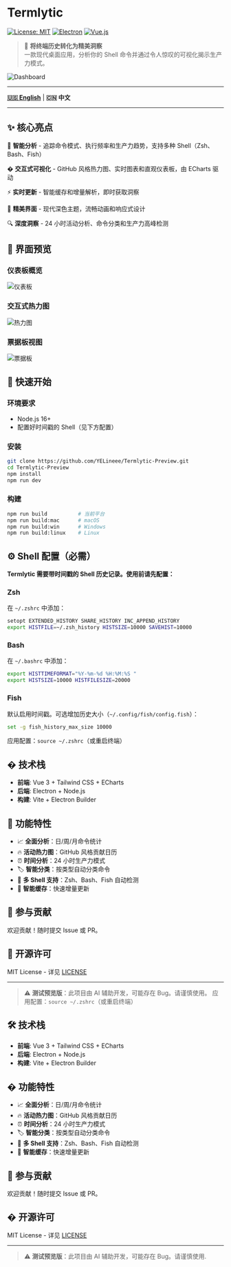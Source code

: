 # Termlytic

[![License: MIT](https://img.shields.io/badge/License-MIT-yellow.svg)](https://opensource.org/licenses/MIT) [![Electron](https://img.shields.io/badge/Electron-20+-blue.svg)](https://www.electronjs.org/) [![Vue.js](https://img.shields.io/badge/Vue.js-3.0+-green.svg)](https://vuejs.org/)

> 🚀 **将终端历史转化为精美洞察**  
> 一款现代桌面应用，分析你的 Shell 命令并通过令人惊叹的可视化揭示生产力模式。

![Dashboard](resources/dashboard.png)

---

**[🇺🇸 English](README.md)** | **🇨🇳 中文**

---

## ✨ 核心亮点

🎯 **智能分析** - 追踪命令模式、执行频率和生产力趋势，支持多种 Shell（Zsh、Bash、Fish）

� **交互式可视化** - GitHub 风格热力图、实时图表和直观仪表板，由 ECharts 驱动

⚡ **实时更新** - 智能缓存和增量解析，即时获取洞察

🎨 **精美界面** - 现代深色主题，流畅动画和响应式设计

🔍 **深度洞察** - 24 小时活动分析、命令分类和生产力高峰检测

## 📸 界面预览

### 仪表板概览
![仪表板](resources/dashboard.png)

### 交互式热力图
![热力图](resources/heatmap.png)

### 票据板视图
![票据板](resources/ticket.png)

## 🚀 快速开始

### 环境要求
- Node.js 16+
- 配置好时间戳的 Shell（见下方配置）

### 安装

```bash
git clone https://github.com/YELineee/Termlytic-Preview.git
cd Termlytic-Preview
npm install
npm run dev
```

### 构建

```bash
npm run build          # 当前平台
npm run build:mac      # macOS
npm run build:win      # Windows
npm run build:linux    # Linux
```

## ⚙️ Shell 配置（必需）

**Termlytic 需要带时间戳的 Shell 历史记录。使用前请先配置：**

### Zsh
在 `~/.zshrc` 中添加：
```bash
setopt EXTENDED_HISTORY SHARE_HISTORY INC_APPEND_HISTORY
export HISTFILE=~/.zsh_history HISTSIZE=10000 SAVEHIST=10000
```

### Bash
在 `~/.bashrc` 中添加：
```bash
export HISTTIMEFORMAT="%Y-%m-%d %H:%M:%S "
export HISTSIZE=10000 HISTFILESIZE=20000
```

### Fish
默认启用时间戳。可选增加历史大小（`~/.config/fish/config.fish`）：
```bash
set -g fish_history_max_size 10000
```

应用配置：`source ~/.zshrc`（或重启终端）

## �️ 技术栈

- **前端**: Vue 3 + Tailwind CSS + ECharts
- **后端**: Electron + Node.js
- **构建**: Vite + Electron Builder

## 📝 功能特性

- 📈 **全面分析**：日/周/月命令统计
- 🔥 **活动热力图**：GitHub 风格贡献日历
- ⏰ **时间分析**：24 小时生产力模式
- 🏷️ **智能分类**：按类型自动分类命令
- 🔄 **多 Shell 支持**：Zsh、Bash、Fish 自动检测
- 💾 **智能缓存**：快速增量更新

## 🤝 参与贡献

欢迎贡献！随时提交 Issue 或 PR。

## 📄 开源许可

MIT License - 详见 [LICENSE](LICENSE)

---

> ⚠️ **测试预览版**：此项目由 AI 辅助开发，可能存在 Bug。请谨慎使用。
应用配置：`source ~/.zshrc`（或重启终端）

## 🛠️ 技术栈

- **前端**: Vue 3 + Tailwind CSS + ECharts
- **后端**: Electron + Node.js
- **构建**: Vite + Electron Builder

## � 功能特性

- 📈 **全面分析**：日/周/月命令统计
- 🔥 **活动热力图**：GitHub 风格贡献日历
- ⏰ **时间分析**：24 小时生产力模式
- 🏷️ **智能分类**：按类型自动分类命令
- 🔄 **多 Shell 支持**：Zsh、Bash、Fish 自动检测
- 💾 **智能缓存**：快速增量更新

## 🤝 参与贡献

欢迎贡献！随时提交 Issue 或 PR。

## � 开源许可

MIT License - 详见 [LICENSE](LICENSE)

---

> ⚠️ **测试预览版**：此项目由 AI 辅助开发，可能存在 Bug。请谨慎使用.
